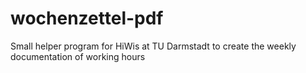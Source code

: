 # wochenzettel-pdf
Small helper program for HiWis at TU Darmstadt to create the weekly documentation of working hours

